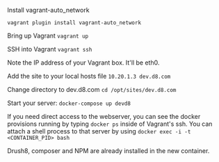 Install vagrant-auto_network
```vagrant plugin install vagrant-auto_network```Bring up Vagrant```vagrant up```SSH into Vagrant
```vagrant ssh```Note the IP address of your Vagrant box. It'll be eth0.
Add the site to your local hosts file
```10.20.1.3 dev.d8.com```

Change directory to dev.d8.com
```cd /opt/sites/dev.d8.com```

Start your server:
```docker-compose up devd8```




If you need direct access to the webserver, you can see the docker provisions running by typing ```docker ps``` inside of Vagrant's ssh. You can attach a shell process to that server by using ```docker exec -i -t <CONTAINER_PID> bash```

Drush8, composer and NPM are already installed in the new container.
